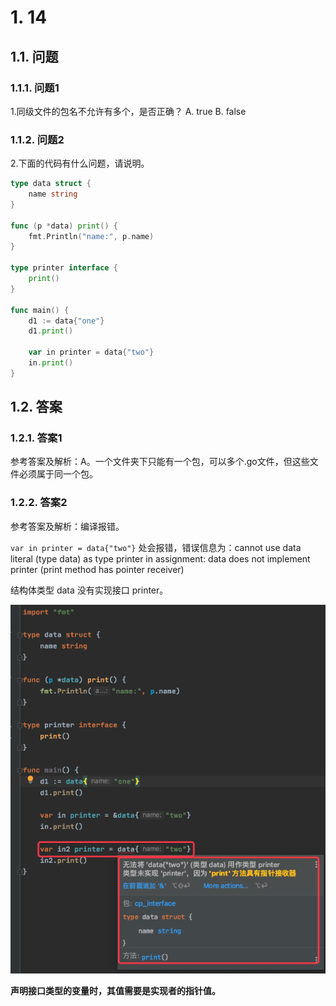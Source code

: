 # 1. 14

## 1.1. 问题

### 1.1.1. 问题1

1.同级文件的包名不允许有多个，是否正确？
A. true
B. false

### 1.1.2. 问题2

2.下面的代码有什么问题，请说明。

```go
type data struct {
    name string
}

func (p *data) print() {
    fmt.Println("name:", p.name)
}

type printer interface {
    print()
}

func main() {
    d1 := data{"one"}
    d1.print()

    var in printer = data{"two"}
    in.print()
}
```

## 1.2. 答案

### 1.2.1. 答案1

参考答案及解析：A。一个文件夹下只能有一个包，可以多个.go文件，但这些文件必须属于同一个包。

### 1.2.2. 答案2

参考答案及解析：编译报错。

`var in printer = data{"two"}` 处会报错，错误信息为：cannot use data literal (type data) as type printer in assignment: data does not implement printer (print method has pointer receiver)

结构体类型 data 没有实现接口 printer。

![](pics/20210517204941992_1889511430.png)

**声明接口类型的变量时，其值需要是实现者的指针值。**
